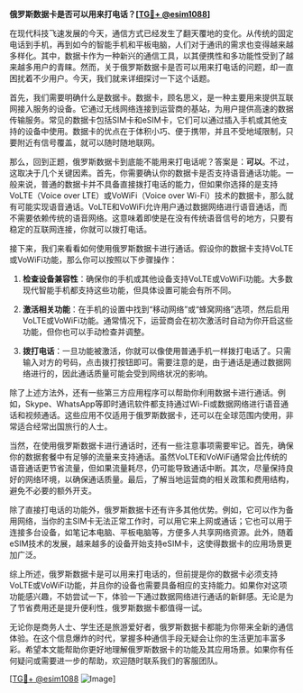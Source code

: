 **俄罗斯数据卡是否可以用来打电话？[[TG💪+ @esim1088](https://t.me/s/esim1088)]**

在现代科技飞速发展的今天，通信方式已经发生了翻天覆地的变化。从传统的固定电话到手机，再到如今的智能手机和平板电脑，人们对于通讯的需求也变得越来越多样化。其中，数据卡作为一种新兴的通信工具，以其便携性和多功能性受到了越来越多用户的青睐。然而，关于俄罗斯数据卡是否可以用来打电话的问题，却一直困扰着不少用户。今天，我们就来详细探讨一下这个话题。

首先，我们需要明确什么是数据卡。数据卡，顾名思义，是一种主要用来提供互联网接入服务的设备。它通过无线网络连接到运营商的基站，为用户提供高速的数据传输服务。常见的数据卡包括SIM卡和eSIM卡，它们可以通过插入手机或其他支持的设备中使用。数据卡的优点在于体积小巧、便于携带，并且不受地域限制，只要附近有信号覆盖，就可以随时随地联网。

那么，回到正题，俄罗斯数据卡到底能不能用来打电话呢？答案是：**可以**。不过，这取决于几个关键因素。首先，你需要确认你的数据卡是否支持语音通话功能。一般来说，普通的数据卡并不具备直接拨打电话的能力，但如果你选择的是支持VoLTE（Voice over LTE）或VoWiFi（Voice over Wi-Fi）技术的数据卡，那么就有可能实现语音通话。VoLTE和VoWiFi允许用户通过数据网络进行语音通话，而不需要依赖传统的语音网络。这意味着即使是在没有传统语音信号的地方，只要有稳定的互联网连接，你就可以拨打电话。

接下来，我们来看看如何使用俄罗斯数据卡进行通话。假设你的数据卡支持VoLTE或VoWiFi功能，那么你可以按照以下步骤操作：

1. **检查设备兼容性**：确保你的手机或其他设备支持VoLTE或VoWiFi功能。大多数现代智能手机都支持这些功能，但具体设置可能会有所不同。
   
2. **激活相关功能**：在手机的设置中找到“移动网络”或“蜂窝网络”选项，然后启用VoLTE或VoWiFi功能。通常情况下，运营商会在初次激活时自动为你开启这些功能，但你也可以手动检查并调整。

3. **拨打电话**：一旦功能被激活，你就可以像使用普通手机一样拨打电话了。只需输入对方的号码，点击拨打按钮即可。需要注意的是，由于通话是通过数据网络进行的，因此通话质量可能会受到网络状况的影响。

除了上述方法外，还有一些第三方应用程序可以帮助你利用数据卡进行通话。例如，Skype、WhatsApp等即时通讯软件都支持通过Wi-Fi或数据网络进行语音通话和视频通话。这些应用不仅适用于俄罗斯数据卡，还可以在全球范围内使用，非常适合经常出国旅行的人士。

当然，在使用俄罗斯数据卡进行通话时，还有一些注意事项需要牢记。首先，确保你的数据套餐中有足够的流量来支持通话。虽然VoLTE和VoWiFi通常会比传统的语音通话更节省流量，但如果流量耗尽，仍可能导致通话中断。其次，尽量保持良好的网络环境，以确保通话质量。最后，了解当地运营商的相关政策和费用结构，避免不必要的额外开支。

除了直接打电话的功能外，俄罗斯数据卡还有许多其他优势。例如，它可以作为备用网络，当你的主SIM卡无法正常工作时，可以用它来上网或通话；它也可以用于连接多台设备，如笔记本电脑、平板电脑等，方便多人共享网络资源。此外，随着eSIM技术的发展，越来越多的设备开始支持eSIM卡，这使得数据卡的应用场景更加广泛。

综上所述，俄罗斯数据卡是可以用来打电话的，但前提是你的数据卡必须支持VoLTE或VoWiFi功能，并且你的设备也需要具备相应的支持能力。如果你对这项功能感兴趣，不妨尝试一下，体验一下通过数据网络进行通话的新鲜感。无论是为了节省费用还是提升便利性，俄罗斯数据卡都值得一试。

无论你是商务人士、学生还是旅游爱好者，俄罗斯数据卡都能为你带来全新的通信体验。在这个信息爆炸的时代，掌握多种通信手段无疑会让你的生活更加丰富多彩。希望本文能帮助你更好地理解俄罗斯数据卡的功能及其应用场景。如果你有任何疑问或需要进一步的帮助，欢迎随时联系我们的客服团队。

[[TG💪+ @esim1088](https://t.me/s/esim1088) ![Image](https://i.postimg.cc/4NQfJmqS/Snipaste-2025-05-13-00-14-12.png)]